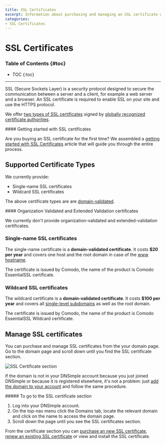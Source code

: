 ```yaml
---
title: SSL Certificates
excerpt: Information about purchasing and managing an SSL certificate with DNSimple.
categories:
- SSL Certificates
---
```


# SSL Certificates

### Table of Contents {#toc}

* TOC
{:toc}

---

SSL (Secure Sockets Layer) is a security protocol designed to secure the communication between a server and a client, for example a web server and a browser. An SSL certificate is required to enable SSL on your site and use the HTTPS protocol.

We offer [two types of SSL certificates](/articles/ssl-certificates-types/) signed by [globally recognized certificate authorities](/articles/what-ssl-certificate-authorities/).

<info>
#### Getting started with SSL certificates

Are you buying an SSL certificate for the first time? We assembled a [getting started with SSL Certificates](/articles/getting-started-ssl-certificates/) article that will guide you through the entire process.
</info>


## Supported Certificate Types

We currently provide:

- Single-name SSL certificates
- Wildcard SSL certificates

The above certificate types are are [domain-validated](/articles/ssl-certificates-email-validation).

<note>
#### Organization Validated and Extended Validation certificates

We currently don't provide organization-validated and extended-validation certificates.
</note>

### Single-name SSL certificates

The single-name certificate is a **domain-validated certificate**. It costs **$20 per year** and covers one host and the root domain in case of the [www hostname](/articles/ssl-certificate-hostname/).

The certificate is issued by Comodo, the name of the product is Comodo EssentialSSL certificate.

### Wildcard SSL certificates

The wildcard certificate is a **domain-validated certificate**. It costs **$100 per year** and covers all [single-level subdomains](/articles/ssl-certificate-hostname/) as well as the root domain.

The certificate is issued by Comodo, the name of the product is Comodo EssentialSSL Wildcard certificate.


## Manage SSL certificates

You can purchase and manage SSL certificates from the your domain page. Go to the domain page and scroll down until you find the SSL certificate section.

![SSL Certificate section](/files/domain-ssl-certificates-section.png)

If the domain is not in your DNSimple account because you just joined DNSimple or because it is registered elsewhere, it's not a problem: just [add the domain to your account](/articles/adding-domain/) and follow the same procedure.

<div class="section-steps" markdown="1">
##### To go to the SSL certificate section

1.  Log into your DNSimple account.
1.  On the top-nav menu click the <label>Domains</label> tab, locate the relevant domain and click on the name to access the domain page.
1.  Scroll down the page until you see the <label>SSL certificates</label> section.
</div>

From the certificate section you can [purchase an new SSL certificate](/articles/purchasing-ssl-certificates/), [renew an existing SSL certificate](/articles/renewing-ssl-certificates/) or view and install the SSL certificate.

